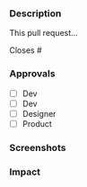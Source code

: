 <!-- This template is a starting point for creating a pull request. Not every pull request requires thorough documentation so use your best judgement. Typically, the higher the impact, the more documentation that is warranted. Feel free to remove sections that are not applicable to the pull request or use any combination of sections that make sense. -->

### Description

<!-- Describe the goal of this pull request and if possible, insight on the implementation choices. -->

This pull request...

<!-- This will link the pull request to a Github issue. Remove if there is no corresponding Github issue. -->

Closes #<issue-number>

### Approvals

<!-- Depending on the nature of the pull request, remove the roles that are not necessary for this review. Intricate technical changes may require two dev approvals. Reviewers should check the corresponding box after they approve. -->

- [ ] Dev
- [ ] Dev
- [ ] Designer
- [ ] Product

### Screenshots

<!-- Supporting screenshots, gifs, or videos to give reviewers an idea of how the pull request will affect the presentation of the app. -->

### Impact

<!-- Describe what parts of the app were affected so that reviewers can direct their focus. -->
